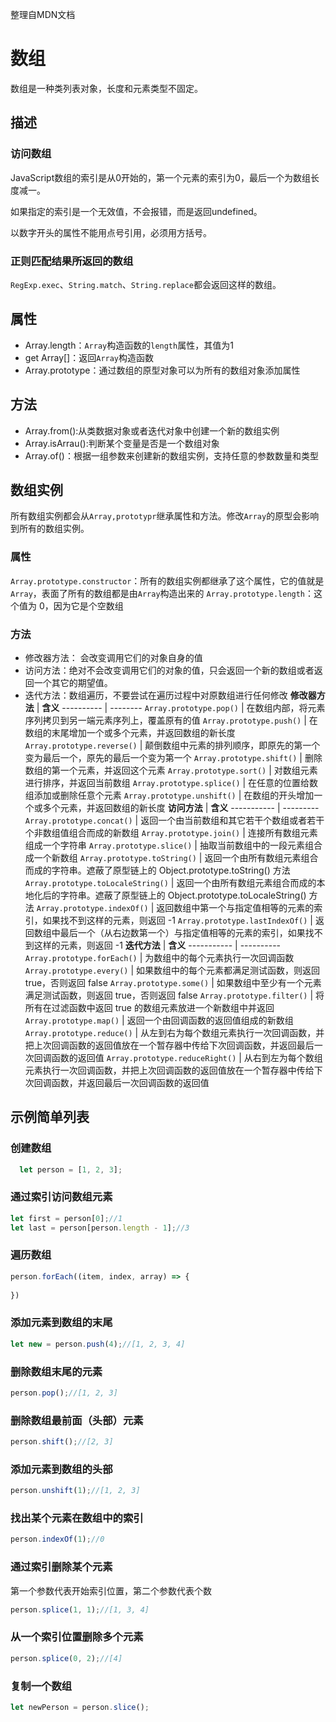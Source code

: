 整理自MDN文档
# 数组
数组是一种类列表对象，长度和元素类型不固定。
## 描述
### 访问数组
JavaScript数组的索引是从0开始的，第一个元素的索引为0，最后一个为数组长度减一。

如果指定的索引是一个无效值，不会报错，而是返回undefined。

以数字开头的属性不能用点号引用，必须用方括号。

### 正则匹配结果所返回的数组
`RegExp.exec`、`String.match`、`String.replace`都会返回这样的数组。
## 属性
* Array.length：`Array`构造函数的`length`属性，其值为1
* get Array[]：返回`Array`构造函数
* Array.prototype：通过数组的原型对象可以为所有的数组对象添加属性
## 方法
* Array.from():从类数据对象或者迭代对象中创建一个新的数组实例
* Array.isArrau():判断某个变量是否是一个数组对象
* Array.of()：根据一组参数来创建新的数组实例，支持任意的参数数量和类型
## 数组实例
所有数组实例都会从`Array,prototypr`继承属性和方法。修改`Array`的原型会影响到所有的数组实例。
### 属性
`Array.prototype.constructor`：所有的数组实例都继承了这个属性，它的值就是`Array`，表面了所有的数组都是由`Array`构造出来的
`Array.prototype.length`：这个值为 0，因为它是个空数组
### 方法
* 修改器方法： 会改变调用它们的对象自身的值
* 访问方法：绝对不会改变调用它们的对象的值，只会返回一个新的数组或者返回一个其它的期望值。
* 迭代方法：数组遍历，不要尝试在遍历过程中对原数组进行任何修改
**修改器方法** | **含义**
---------- | --------
`Array.prototype.pop()` | 在数组内部，将元素序列拷贝到另一端元素序列上，覆盖原有的值
`Array.prototype.push()` | 在数组的末尾增加一个或多个元素，并返回数组的新长度
`Array.prototype.reverse()` | 颠倒数组中元素的排列顺序，即原先的第一个变为最后一个，原先的最后一个变为第一个
`Array.prototype.shift()` | 删除数组的第一个元素，并返回这个元素
`Array.prototype.sort()` | 对数组元素进行排序，并返回当前数组
`Array.prototype.splice()` | 在任意的位置给数组添加或删除任意个元素
`Array.prototype.unshift()` | 在数组的开头增加一个或多个元素，并返回数组的新长度
**访问方法** | **含义**
----------- | ---------
`Array.prototype.concat()` | 返回一个由当前数组和其它若干个数组或者若干个非数组值组合而成的新数组
`Array.prototype.join()` | 连接所有数组元素组成一个字符串
`Array.prototype.slice()` | 抽取当前数组中的一段元素组合成一个新数组
`Array.prototype.toString()` | 返回一个由所有数组元素组合而成的字符串。遮蔽了原型链上的 Object.prototype.toString() 方法
`Array.prototype.toLocaleString()` | 返回一个由所有数组元素组合而成的本地化后的字符串。遮蔽了原型链上的 Object.prototype.toLocaleString() 方法
`Array.prototype.indexOf()` | 返回数组中第一个与指定值相等的元素的索引，如果找不到这样的元素，则返回 -1
`Array.prototype.lastIndexOf()` | 返回数组中最后一个（从右边数第一个）与指定值相等的元素的索引，如果找不到这样的元素，则返回 -1
**迭代方法** | **含义**
----------- | ----------
`Array.prototype.forEach()` | 为数组中的每个元素执行一次回调函数
`Array.prototype.every()` | 如果数组中的每个元素都满足测试函数，则返回 true，否则返回 false
`Array.prototype.some()` | 如果数组中至少有一个元素满足测试函数，则返回 true，否则返回 false
`Array.prototype.filter()` | 将所有在过滤函数中返回 true 的数组元素放进一个新数组中并返回
`Array.prototype.map()` | 返回一个由回调函数的返回值组成的新数组
`Array.prototype.reduce()` | 从左到右为每个数组元素执行一次回调函数，并把上次回调函数的返回值放在一个暂存器中传给下次回调函数，并返回最后一次回调函数的返回值
`Array.prototype.reduceRight()` | 从右到左为每个数组元素执行一次回调函数，并把上次回调函数的返回值放在一个暂存器中传给下次回调函数，并返回最后一次回调函数的返回值
## 示例简单列表
### 创建数组
```JavaScript
  let person = [1, 2, 3];
```
### 通过索引访问数组元素
```JavaScript
let first = person[0];//1
let last = person[person.length - 1];//3
```
### 遍历数组
```JavaScript
person.forEach((item, index, array) => {
  
})
```
### 添加元素到数组的末尾
```JavaScript
let new = person.push(4);//[1, 2, 3, 4]
```
### 删除数组末尾的元素
```JavaScript
person.pop();//[1, 2, 3]
```
### 删除数组最前面（头部）元素
```JavaScript
person.shift();//[2, 3]
```
### 添加元素到数组的头部
```JavaScript
person.unshift(1);//[1, 2, 3]
```
### 找出某个元素在数组中的索引
```JavaScript
person.indexOf(1);//0
```
### 通过索引删除某个元素
第一个参数代表开始索引位置，第二个参数代表个数
```JavaScript
person.splice(1, 1);//[1, 3, 4]
```
### 从一个索引位置删除多个元素
```JavaScript
person.splice(0, 2);//[4]
```
### 复制一个数组
```JavaScript
let newPerson = person.slice();
```
